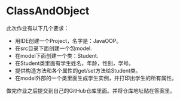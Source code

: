 # ClassAndObject

此次作业有以下几个要求：

- 用IDE创建一个Project，名字是：JavaOOP。
- 在src目录下面创建一个包model.
- 在model下面创建一个类：Student.
- 在Student类里面有学生姓名，年龄，性别，学号。
- 提供构造方法和各个属性的get/set方法给Student类。
- 在model外部的一个类里面生成学生实例，并打印出学生的所有属性。

做完作业之后提交到自己的GitHub仓库里面。并将仓库地址贴在答案里。